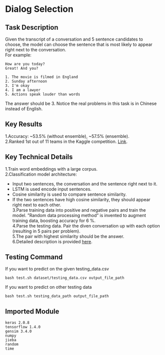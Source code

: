Dialog Selection 
==
## Task Description
Given the transcript of a conversation and 5 sentence candidates to choose, the model can choose the sentence that is most likely to appear right next to the conversation.  
For example:
```
How are you today?
Great! And you?

1. The movie is filmed in England
2. Sunday afternoon
3. I'm okay
4. I am a lawyer
5. Actions speak louder than words
```
The answer should be 3. Notice the real problems in this task is in Chinese instead of English.  

## Key Results
1.Accuracy: ~53.5% (without ensemble), ~57.5% (ensemble).  
2.Ranked 1st out of 11 teams in the Kaggle competition. [Link](https://www.kaggle.com/c/ml-2018spring-final-tv-conversation/leaderboard). 

## Key Technical Details
1.Train word embeddings with a large corpus.  
2.Classification model architecture:
  - Input two sentences, the conversation and the sentence right next to it.  
  - LSTM is used encode input sentences.  
  - Cosine similarity is used to compare sentence similarity.  
  - If the two sentences have high cosine similarity, they should appear right next to each other.  
3.Parse training data into positive and negative pairs and train the model. ”Random data processing method” is invented to augment training data, boosting accuracy for 6 %.  
4.Parse the testing data. Pair the diven conversation up with each option (resulting in 5 pairs per problem).  
5.The pair with highest similarity should be the answer.  
6.Detailed description is provided [here](https://github.com/Andy19961017/ML2018SPRING/blob/master/final/Report.pdf). 

## Testing Command
If you want to predict on the given testing_data.csv  
```
bash test.sh dataset/testing_data.csv output_file_path
```
If you want to predict on other testing data  
```
bash test.sh testing_data_path output_file_path
```

## Imported Module
```
keras 2.0.8      
tensorflow 1.4.0      
gensim 3.4.0     
numpy     
jieba     
random     
time     
```
